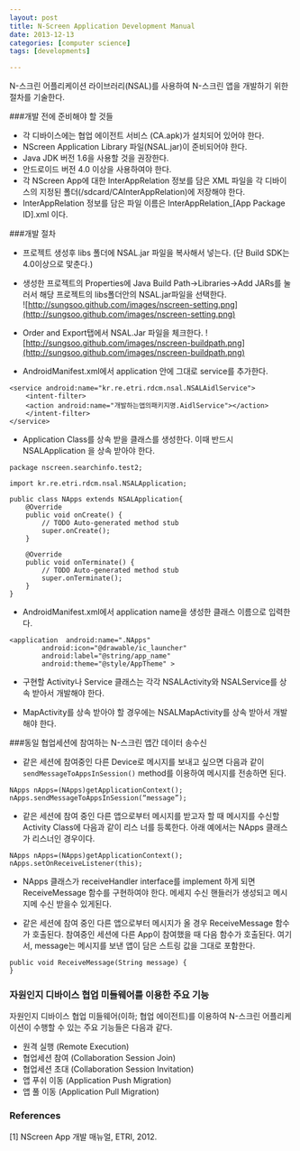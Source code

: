 ```yaml
---
layout: post
title: N-Screen Application Development Manual
date: 2013-12-13
categories: [computer science]
tags: [developments]

---
```


N-스크린 어플리케이션 라이브러리(NSAL)를 사용하여 N-스크린 앱을 개발하기 위한 절차를 기술한다.

###개발 전에 준비해야 할 것들
-	각 디바이스에는 협업 에이전트 서비스 (CA.apk)가 설치되어 있어야 한다.-	NScreen Application Library 파일(NSAL.jar)이 준비되어야 한다.-	Java JDK 버전 1.6을 사용할 것을 권장한다.-	안드로이드 버전 4.0 이상을 사용하여야 한다.-	각 NScreen App에 대한 InterAppRelation 정보를 담은 XML 파일을 각 디바이스의 지정된 폴더(/sdcard/CAInterAppRelation)에 저장해야 한다. -	InterAppRelation 정보를 담은 파일 이름은 InterAppRelation_[App Package ID].xml 이다.
###개발 절차- 프로젝트 생성후 libs 폴더에 NSAL.jar 파일을 복사해서 넣는다. (단 Build SDK는 4.0이상으로 맟춘다.)- 생성한 프로젝트의 Properties에 Java Build Path->Libraries->Add JARs를 눌러서 해당 프로젝트의 libs폴더안의 NSAL.jar파일을 선택한다.  
![http://sungsoo.github.com/images/nscreen-setting.png](http://sungsoo.github.com/images/nscreen-setting.png)

- Order and Export탭에서 NSAL.Jar 파일을 체크한다.
![http://sungsoo.github.com/images/nscreen-buildpath.png](http://sungsoo.github.com/images/nscreen-buildpath.png)

- AndroidManifest.xml에서 application 안에 그대로 service를 추가한다.    

```
<service android:name="kr.re.etri.rdcm.nsal.NSALAidlService">	<intent-filter>	<action android:name="개발하는앱의패키지명.AidlService"></action>	</intent-filter></service>
```

- Application Class를 상속 받을 클래스를 생성한다. 이때 반드시 NSALApplication 을 상속 받아야 한다.

```
package nscreen.searchinfo.test2;import kr.re.etri.rdcm.nsal.NSALApplication;public class NApps extends NSALApplication{	@Override	public void onCreate() {		// TODO Auto-generated method stub		super.onCreate();	}		@Override	public void onTerminate() {		// TODO Auto-generated method stub		super.onTerminate();	}}
```

- AndroidManifest.xml에서 application name을 생성한 클래스 이름으로 입력한다.

```
<application  android:name=".NApps"        android:icon="@drawable/ic_launcher"        android:label="@string/app_name"        android:theme="@style/AppTheme" >
```

- 구현할 Activity나 Service 클래스는 각각 NSALActivity와 NSALService를 상속 받아서 개발해야 한다.- MapActivity를 상속 받아야 할 경우에는 NSALMapActivity를 상속 받아서 개발해야 한다.
###동일 협업세션에 참여하는 N-스크린 앱간 데이터 송수신* 같은 세션에 참여중인 다른 Device로 메시지를 보내고 싶으면 다음과 같이 `sendMessageToAppsInSession()` method를 이용하여 메시지를 전송하면 된다.

```
NApps nApps=(NApps)getApplicationContext();nApps.sendMessageToAppsInSession(“message”);
```* 같은 세션에 참여 중인 다른 앱으로부터 메시지를 받고자 할 때 메시지를 수신할 Activity Class에 다음과 같이 리스
너를 등록한다. 아래 예에서는 NApps 클래스가 리스너인 경우이다. 

```
NApps nApps=(NApps)getApplicationContext();nApps.setOnReceiveListener(this);
```* NApps 클래스가 receiveHandler interface를 implement 하게 되면 ReceiveMessage 함수를 구현하여야 한다. 메세지 수신 핸들러가 생성되고 메시지메 수신 받을수 있게된다.* 같은 세션에 참여 중인 다른 앱으로부터 메시지가 올 경우 ReceiveMessage 함수가 호출된다. 참여중인 세션에 다른 App이 참여했을 때 다음 함수가 호출된다. 여기서, message는 메시지를 보낸 앱이 담은 스트링 값을 그대로 포함한다.```
public void ReceiveMessage(String message) {		}```

### 자원인지 디바이스 협업 미들웨어를 이용한 주요 기능

자원인지 디바이스 협업 미들웨어(이하; 협업 에이전트)를 이용하여 N-스크린 어플리케이션이 수행할 수 있는 주요 기능들은 다음과 같다.

* 원격 실행 (Remote Execution)
* 협업세션 참여 (Collaboration Session Join)
* 협업세션 초대 (Collaboration Session Invitation)
* 앱 푸쉬 이동 (Application Push Migration)
* 앱 풀 이동 (Application Pull Migration)### References

[1] NScreen App 개발 매뉴얼, ETRI, 2012.